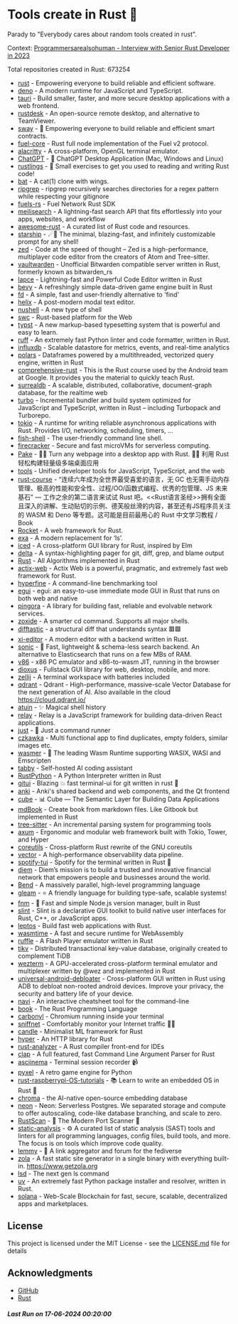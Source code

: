 # Tools create in Rust :crab: 

Parady to "Everybody cares about random tools created in rust".

Context: [Programmersarealsohuman - Interview with Senior Rust Developer in 2023](https://www.youtube.com/watch?v=TGfQu0bQTKc&ab_channel=Programmersarealsohuman) 

Total repositories created in Rust: 673254

- [rust](https://github.com/rust-lang/rust) - Empowering everyone to build reliable and efficient software.
- [deno](https://github.com/denoland/deno) - A modern runtime for JavaScript and TypeScript.
- [tauri](https://github.com/tauri-apps/tauri) - Build smaller, faster, and more secure desktop applications with a web frontend.
- [rustdesk](https://github.com/rustdesk/rustdesk) - An open-source remote desktop, and alternative to TeamViewer.
- [sway](https://github.com/FuelLabs/sway) - 🌴 Empowering everyone to build reliable and efficient smart contracts.
- [fuel-core](https://github.com/FuelLabs/fuel-core) - Rust full node implementation of the Fuel v2 protocol.
- [alacritty](https://github.com/alacritty/alacritty) - A cross-platform, OpenGL terminal emulator.
- [ChatGPT](https://github.com/lencx/ChatGPT) - 🔮 ChatGPT Desktop Application (Mac, Windows and Linux)
- [rustlings](https://github.com/rust-lang/rustlings) - :crab: Small exercises to get you used to reading and writing Rust code!
- [bat](https://github.com/sharkdp/bat) - A cat(1) clone with wings.
- [ripgrep](https://github.com/BurntSushi/ripgrep) - ripgrep recursively searches directories for a regex pattern while respecting your gitignore
- [fuels-rs](https://github.com/FuelLabs/fuels-rs) - Fuel Network Rust SDK
- [meilisearch](https://github.com/meilisearch/meilisearch) - A lightning-fast search API that fits effortlessly into your apps, websites, and workflow
- [awesome-rust](https://github.com/rust-unofficial/awesome-rust) - A curated list of Rust code and resources.
- [starship](https://github.com/starship/starship) - ☄🌌️  The minimal, blazing-fast, and infinitely customizable prompt for any shell!
- [zed](https://github.com/zed-industries/zed) - Code at the speed of thought – Zed is a high-performance, multiplayer code editor from the creators of Atom and Tree-sitter.
- [vaultwarden](https://github.com/dani-garcia/vaultwarden) - Unofficial Bitwarden compatible server written in Rust, formerly known as bitwarden_rs
- [lapce](https://github.com/lapce/lapce) - Lightning-fast and Powerful Code Editor written in Rust
- [bevy](https://github.com/bevyengine/bevy) - A refreshingly simple data-driven game engine built in Rust
- [fd](https://github.com/sharkdp/fd) - A simple, fast and user-friendly alternative to 'find'
- [helix](https://github.com/helix-editor/helix) - A post-modern modal text editor.
- [nushell](https://github.com/nushell/nushell) - A new type of shell
- [swc](https://github.com/swc-project/swc) - Rust-based platform for the Web
- [typst](https://github.com/typst/typst) - A new markup-based typesetting system that is powerful and easy to learn.
- [ruff](https://github.com/astral-sh/ruff) - An extremely fast Python linter and code formatter, written in Rust.
- [influxdb](https://github.com/influxdata/influxdb) - Scalable datastore for metrics, events, and real-time analytics
- [polars](https://github.com/pola-rs/polars) - Dataframes powered by a multithreaded, vectorized query engine, written in Rust
- [comprehensive-rust](https://github.com/google/comprehensive-rust) - This is the Rust course used by the Android team at Google. It provides you the material to quickly teach Rust.
- [surrealdb](https://github.com/surrealdb/surrealdb) - A scalable, distributed, collaborative, document-graph database, for the realtime web
- [turbo](https://github.com/vercel/turbo) - Incremental bundler and build system optimized for JavaScript and TypeScript, written in Rust – including Turbopack and Turborepo.
- [tokio](https://github.com/tokio-rs/tokio) - A runtime for writing reliable asynchronous applications with Rust. Provides I/O, networking, scheduling, timers, ...
- [fish-shell](https://github.com/fish-shell/fish-shell) - The user-friendly command line shell.
- [firecracker](https://github.com/firecracker-microvm/firecracker) - Secure and fast microVMs for serverless computing.
- [Pake](https://github.com/tw93/Pake) - 🤱🏻 Turn any webpage into a desktop app with Rust.  🤱🏻 利用 Rust 轻松构建轻量级多端桌面应用
- [tools](https://github.com/rome/tools) - Unified developer tools for JavaScript, TypeScript, and the web
- [rust-course](https://github.com/sunface/rust-course) - “连续六年成为全世界最受喜爱的语言，无 GC 也无需手动内存管理、极高的性能和安全性、过程/OO/函数式编程、优秀的包管理、JS 未来基石" — 工作之余的第二语言来试试 Rust 吧。<<Rust语言圣经>>拥有全面且深入的讲解、生动贴切的示例、德芙般丝滑的内容，甚至还有JS程序员关注的 WASM 和 Deno 等专题。这可能是目前最用心的 Rust 中文学习教程 / Book 
- [Rocket](https://github.com/rwf2/Rocket) - A web framework for Rust.
- [exa](https://github.com/ogham/exa) - A modern replacement for ‘ls’.
- [iced](https://github.com/iced-rs/iced) - A cross-platform GUI library for Rust, inspired by Elm
- [delta](https://github.com/dandavison/delta) - A syntax-highlighting pager for git, diff, grep, and blame output
- [Rust](https://github.com/TheAlgorithms/Rust) -  All Algorithms implemented in Rust 
- [actix-web](https://github.com/actix/actix-web) - Actix Web is a powerful, pragmatic, and extremely fast web framework for Rust.
- [hyperfine](https://github.com/sharkdp/hyperfine) - A command-line benchmarking tool
- [egui](https://github.com/emilk/egui) - egui: an easy-to-use immediate mode GUI in Rust that runs on both web and native
- [pingora](https://github.com/cloudflare/pingora) - A library for building fast, reliable and evolvable network services.
- [zoxide](https://github.com/ajeetdsouza/zoxide) - A smarter cd command. Supports all major shells.
- [difftastic](https://github.com/Wilfred/difftastic) - a structural diff that understands syntax 🟥🟩
- [xi-editor](https://github.com/xi-editor/xi-editor) - A modern editor with a backend written in Rust.
- [sonic](https://github.com/valeriansaliou/sonic) - 🦔 Fast, lightweight & schema-less search backend. An alternative to Elasticsearch that runs on a few MBs of RAM.
- [v86](https://github.com/copy/v86) - x86 PC emulator and x86-to-wasm JIT, running in the browser
- [dioxus](https://github.com/DioxusLabs/dioxus) - Fullstack GUI library for web, desktop, mobile, and more.
- [zellij](https://github.com/zellij-org/zellij) - A terminal workspace with batteries included
- [qdrant](https://github.com/qdrant/qdrant) - Qdrant - High-performance, massive-scale Vector Database for the next generation of AI. Also available in the cloud https://cloud.qdrant.io/
- [atuin](https://github.com/atuinsh/atuin) - ✨ Magical shell history
- [relay](https://github.com/facebook/relay) - Relay is a JavaScript framework for building data-driven React applications.
- [just](https://github.com/casey/just) - 🤖 Just a command runner
- [czkawka](https://github.com/qarmin/czkawka) - Multi functional app to find duplicates, empty folders, similar images etc.
- [wasmer](https://github.com/wasmerio/wasmer) - 🚀 The leading Wasm Runtime supporting WASIX, WASI and Emscripten
- [tabby](https://github.com/TabbyML/tabby) - Self-hosted AI coding assistant
- [RustPython](https://github.com/RustPython/RustPython) - A Python Interpreter written in Rust
- [gitui](https://github.com/extrawurst/gitui) - Blazing 💥 fast terminal-ui for git written in rust 🦀
- [anki](https://github.com/ankitects/anki) - Anki's shared backend and web components, and the Qt frontend
- [cube](https://github.com/cube-js/cube) - 📊  Cube — The Semantic Layer for Building Data Applications
- [mdBook](https://github.com/rust-lang/mdBook) - Create book from markdown files. Like Gitbook but implemented in Rust
- [tree-sitter](https://github.com/tree-sitter/tree-sitter) - An incremental parsing system for programming tools
- [axum](https://github.com/tokio-rs/axum) - Ergonomic and modular web framework built with Tokio, Tower, and Hyper
- [coreutils](https://github.com/uutils/coreutils) - Cross-platform Rust rewrite of the GNU coreutils
- [vector](https://github.com/vectordotdev/vector) - A high-performance observability data pipeline.
- [spotify-tui](https://github.com/Rigellute/spotify-tui) - Spotify for the terminal written in Rust 🚀
- [diem](https://github.com/diem/diem) - Diem’s mission is to build a trusted and innovative financial network that empowers people and businesses around the world.
- [Bend](https://github.com/HigherOrderCO/Bend) - A massively parallel, high-level programming language
- [gleam](https://github.com/gleam-lang/gleam) - ⭐️ A friendly language for building type-safe, scalable systems!
- [fnm](https://github.com/Schniz/fnm) - 🚀 Fast and simple Node.js version manager, built in Rust
- [slint](https://github.com/slint-ui/slint) - Slint is a declarative GUI toolkit to build native user interfaces for Rust, C++, or JavaScript apps.
- [leptos](https://github.com/leptos-rs/leptos) - Build fast web applications with Rust.
- [wasmtime](https://github.com/bytecodealliance/wasmtime) - A fast and secure runtime for WebAssembly
- [ruffle](https://github.com/ruffle-rs/ruffle) - A Flash Player emulator written in Rust
- [tikv](https://github.com/tikv/tikv) - Distributed transactional key-value database, originally created to complement TiDB
- [wezterm](https://github.com/wez/wezterm) - A GPU-accelerated cross-platform terminal emulator and multiplexer written by @wez and implemented in Rust
- [universal-android-debloater](https://github.com/0x192/universal-android-debloater) - Cross-platform GUI written in Rust using ADB to debloat non-rooted android devices. Improve your privacy, the security and battery life of your device.
- [navi](https://github.com/denisidoro/navi) - An interactive cheatsheet tool for the command-line
- [book](https://github.com/rust-lang/book) - The Rust Programming Language
- [carbonyl](https://github.com/fathyb/carbonyl) - Chromium running inside your terminal
- [sniffnet](https://github.com/GyulyVGC/sniffnet) - Comfortably monitor your Internet traffic 🕵️‍♂️
- [candle](https://github.com/huggingface/candle) - Minimalist ML framework for Rust
- [hyper](https://github.com/hyperium/hyper) - An HTTP library for Rust
- [rust-analyzer](https://github.com/rust-lang/rust-analyzer) - A Rust compiler front-end for IDEs
- [clap](https://github.com/clap-rs/clap) - A full featured, fast Command Line Argument Parser for Rust
- [asciinema](https://github.com/asciinema/asciinema) - Terminal session recorder 📹
- [pyxel](https://github.com/kitao/pyxel) - A retro game engine for Python
- [rust-raspberrypi-OS-tutorials](https://github.com/rust-embedded/rust-raspberrypi-OS-tutorials) - :books: Learn to write an embedded OS in Rust :crab:
- [chroma](https://github.com/chroma-core/chroma) - the AI-native open-source embedding database
- [neon](https://github.com/neondatabase/neon) - Neon: Serverless Postgres. We separated storage and compute to offer autoscaling, code-like database branching, and scale to zero.
- [RustScan](https://github.com/RustScan/RustScan) - 🤖 The Modern Port Scanner 🤖
- [static-analysis](https://github.com/analysis-tools-dev/static-analysis) - ⚙️ A curated list of static analysis (SAST) tools and linters for all programming languages, config files, build tools, and more. The focus is on tools which improve code quality.
- [lemmy](https://github.com/LemmyNet/lemmy) - 🐀 A link aggregator and forum for the fediverse
- [zola](https://github.com/getzola/zola) - A fast static site generator in a single binary with everything built-in. https://www.getzola.org
- [lsd](https://github.com/lsd-rs/lsd) - The next gen ls command
- [uv](https://github.com/astral-sh/uv) - An extremely fast Python package installer and resolver, written in Rust.
- [solana](https://github.com/solana-labs/solana) - Web-Scale Blockchain for fast, secure, scalable, decentralized apps and marketplaces.


## License

This project is licensed under the MIT License - see the [LICENSE.md](LICENSE.md) file for details

## Acknowledgments

- [GitHub](https://github.com)
- [Rust](https://www.rust-lang.org)


##### _Last Run on 17-06-2024 00:20:00_